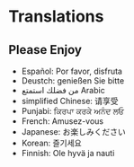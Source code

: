 # Translations

## Please Enjoy
- Español: Por favor, disfruta
- Deustch: genießen Sie bitte
- من فضلك استمتع Arabic
- simplified Chinese: 请享受
- Punjabi: ਕਿਰਪਾ ਕਰਕੇ ਅਨੰਦ ਲਓ
- French: Amusez-vous
- Japanese: お楽しみください
- Korean: 즐기세요
- Finnish: Ole hyvä ja nauti